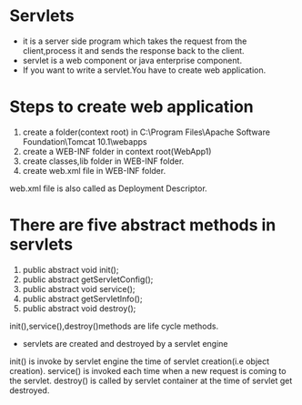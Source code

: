 # Servlets

* it is a server side program which takes the request from the client,process it and sends the response back
  to the client.
* servlet is a web component or java enterprise component.
* If you want to write a servlet.You have to create web application.

# Steps to create web application
1. create a folder(context root) in C:\Program Files\Apache Software Foundation\Tomcat 10.1\webapps
2. create a WEB-INF folder in context root(WebApp1)
3. create classes,lib folder in WEB-INF folder.
4. create web.xml file in WEB-INF folder.
   
  web.xml file is also called as Deployment Descriptor.

# There are five abstract methods in servlets
  1. public abstract void init();
  2. public abstract getServletConfig();
  3. public abstract void service();
  4. public abstract getServletInfo();
  5. public abstract void destroy();

init(),service(),destroy()methods are life cycle methods.
* servlets are created and destroyed by a servlet engine

init() is invoke by servlet engine the time of servlet creation(i.e object creation).
service() is invoked each time when a new request is coming to the servlet.
destroy() is called by servlet container at the time of servlet get destroyed.
